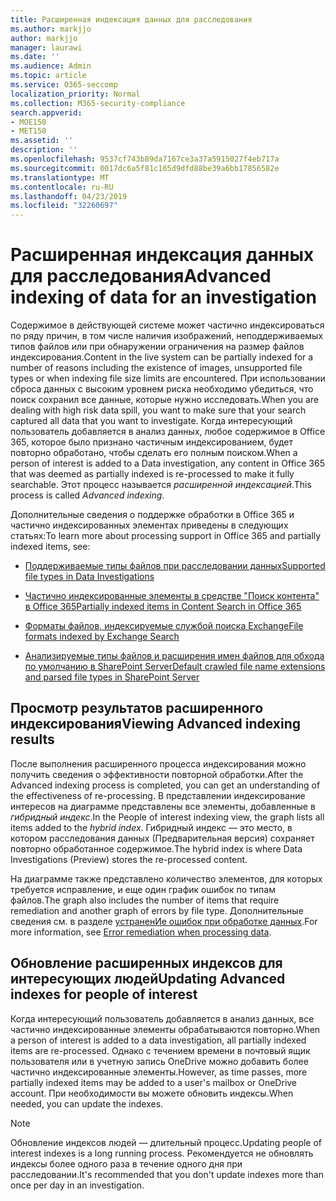 ```yaml
---
title: Расширенная индексация данных для расследования
ms.author: markjjo
author: markjjo
manager: laurawi
ms.date: ''
ms.audience: Admin
ms.topic: article
ms.service: O365-seccomp
localization_priority: Normal
ms.collection: M365-security-compliance
search.appverid:
- MOE150
- MET150
ms.assetid: ''
description: ''
ms.openlocfilehash: 9537cf743b89da7167ce3a37a5915027f4eb717a
ms.sourcegitcommit: 0017dc6a5f81c165d9dfd88be39a6bb17856582e
ms.translationtype: MT
ms.contentlocale: ru-RU
ms.lasthandoff: 04/23/2019
ms.locfileid: "32260697"
---
```

# <a name="advanced-indexing-of-data-for-an-investigation"></a><span data-ttu-id="3016e-102">Расширенная индексация данных для расследования</span><span class="sxs-lookup"><span data-stu-id="3016e-102">Advanced indexing of data for an investigation</span></span>

<span data-ttu-id="3016e-103">Содержимое в действующей системе может частично индексироваться по ряду причин, в том числе наличия изображений, неподдерживаемых типов файлов или при обнаружении ограничения на размер файлов индексирования.</span><span class="sxs-lookup"><span data-stu-id="3016e-103">Content in the live system can be partially indexed for a number of reasons including the existence of images, unsupported file types or when indexing file size limits are encountered.</span></span> <span data-ttu-id="3016e-104">При использовании сброса данных с высоким уровнем риска необходимо убедиться, что поиск сохранил все данные, которые нужно исследовать.</span><span class="sxs-lookup"><span data-stu-id="3016e-104">When you are dealing with high risk data spill, you want to make sure that your search captured all data that you want to investigate.</span></span> <span data-ttu-id="3016e-105">Когда интересующий пользователь добавляется в анализ данных, любое содержимое в Office 365, которое было признано частичным индексированием, будет повторно обработано, чтобы сделать его полным поиском.</span><span class="sxs-lookup"><span data-stu-id="3016e-105">When a person of interest is added to a Data investigation, any content in Office 365 that was deemed as partially indexed is re-processed to make it fully searchable.</span></span> <span data-ttu-id="3016e-106">Этот процесс называется *расширенной индексацией*.</span><span class="sxs-lookup"><span data-stu-id="3016e-106">This process is called *Advanced indexing*.</span></span> 

<span data-ttu-id="3016e-107">Дополнительные сведения о поддержке обработки в Office 365 и частично индексированных элементах приведены в следующих статьях:</span><span class="sxs-lookup"><span data-stu-id="3016e-107">To learn more about processing support in Office 365 and partially indexed items, see:</span></span>

- [<span data-ttu-id="3016e-108">Поддерживаемые типы файлов при расследовании данных</span><span class="sxs-lookup"><span data-stu-id="3016e-108">Supported file types in Data Investigations</span></span>](supported-filetypes-datainvestigations.md)

- [<span data-ttu-id="3016e-109">Частично индексированные элементы в средстве "Поиск контента" в Office 365</span><span class="sxs-lookup"><span data-stu-id="3016e-109">Partially indexed items in Content Search in Office 365</span></span>](https://docs.microsoft.com/en-us/office365/securitycompliance/partially-indexed-items-in-content-search)

- [<span data-ttu-id="3016e-110">Форматы файлов, индексируемые службой поиска Exchange</span><span class="sxs-lookup"><span data-stu-id="3016e-110">File formats indexed by Exchange Search</span></span>](https://docs.microsoft.com/en-us/exchange/file-formats-indexed-by-exchange-search-exchange-2013-help)

- [<span data-ttu-id="3016e-111">Анализируемые типы файлов и расширения имен файлов для обхода по умолчанию в SharePoint Server</span><span class="sxs-lookup"><span data-stu-id="3016e-111">Default crawled file name extensions and parsed file types in SharePoint Server</span></span>](https://docs.microsoft.com/en-us/SharePoint/technical-reference/default-crawled-file-name-extensions-and-parsed-file-types)

## <a name="viewing-advanced-indexing-results"></a><span data-ttu-id="3016e-112">Просмотр результатов расширенного индексирования</span><span class="sxs-lookup"><span data-stu-id="3016e-112">Viewing Advanced indexing results</span></span>

<span data-ttu-id="3016e-113">После выполнения расширенного процесса индексирования можно получить сведения о эффективности повторной обработки.</span><span class="sxs-lookup"><span data-stu-id="3016e-113">After the Advanced indexing process is completed, you can get an understanding of the effectiveness of re-processing.</span></span>  <span data-ttu-id="3016e-114">В представлении индексирование интересов на диаграмме представлены все элементы, добавленные в *гибридный индекс*.</span><span class="sxs-lookup"><span data-stu-id="3016e-114">In the People of interest indexing view, the graph lists all items added to the *hybrid index*.</span></span>  <span data-ttu-id="3016e-115">Гибридный индекс — это место, в котором расследования данных (Предварительная версия) сохраняет повторно обработанное содержимое.</span><span class="sxs-lookup"><span data-stu-id="3016e-115">The hybrid index is where Data Investigations (Preview) stores the re-processed content.</span></span>

<span data-ttu-id="3016e-116">На диаграмме также представлено количество элементов, для которых требуется исправление, и еще один график ошибок по типам файлов.</span><span class="sxs-lookup"><span data-stu-id="3016e-116">The graph also includes the number of items that require remediation and another graph of errors by file type.</span></span> <span data-ttu-id="3016e-117">Дополнительные сведения см. в разделе [устраненИе ошибок при обработке данных](error-remediation.md).</span><span class="sxs-lookup"><span data-stu-id="3016e-117">For more information, see [Error remediation when processing data](error-remediation.md).</span></span>

## <a name="updating-advanced-indexes-for-people-of-interest"></a><span data-ttu-id="3016e-118">Обновление расширенных индексов для интересующих людей</span><span class="sxs-lookup"><span data-stu-id="3016e-118">Updating Advanced indexes for people of interest</span></span>

<span data-ttu-id="3016e-119">Когда интересующий пользователь добавляется в анализ данных, все частично индексированные элементы обрабатываются повторно.</span><span class="sxs-lookup"><span data-stu-id="3016e-119">When a person of interest is added to a data investigation, all partially indexed items are re-processed.</span></span> <span data-ttu-id="3016e-120">Однако с течением времени в почтовый ящик пользователя или в учетную запись OneDrive можно добавить более частично индексированные элементы.</span><span class="sxs-lookup"><span data-stu-id="3016e-120">However, as time passes, more partially indexed items may be added to a user's mailbox or OneDrive account.</span></span>  <span data-ttu-id="3016e-121">При необходимости вы можете обновить индексы.</span><span class="sxs-lookup"><span data-stu-id="3016e-121">When needed, you can update the indexes.</span></span>

> [!NOTE]
> <span data-ttu-id="3016e-122">Обновление индексов людей — длительный процесс.</span><span class="sxs-lookup"><span data-stu-id="3016e-122">Updating people of interest indexes is a long running process.</span></span> <span data-ttu-id="3016e-123">Рекомендуется не обновлять индексы более одного раза в течение одного дня при расследовании.</span><span class="sxs-lookup"><span data-stu-id="3016e-123">It's recommended that you don't update indexes more than once per day in an investigation.</span></span>
